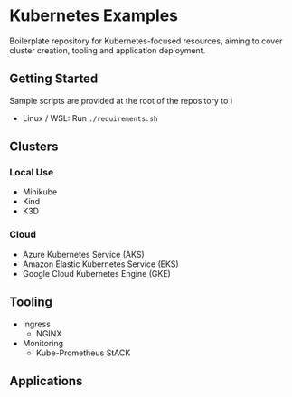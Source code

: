 # Kubernetes Examples

Boilerplate repository for Kubernetes-focused resources, aiming to cover cluster creation, tooling and application deployment.

## Getting Started

Sample scripts are provided at the root of the repository to i

- Linux / WSL: Run `./requirements.sh`

## Clusters

### Local Use

- Minikube
- Kind
- K3D

### Cloud

- Azure Kubernetes Service (AKS)
- Amazon Elastic Kubernetes Service (EKS)
- Google Cloud Kubernetes Engine (GKE)

## Tooling

- Ingress
  - NGINX
- Monitoring
  - Kube-Prometheus StACK

## Applications
